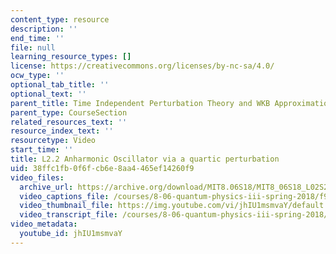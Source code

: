 ```yaml
---
content_type: resource
description: ''
end_time: ''
file: null
learning_resource_types: []
license: https://creativecommons.org/licenses/by-nc-sa/4.0/
ocw_type: ''
optional_tab_title: ''
optional_text: ''
parent_title: Time Independent Perturbation Theory and WKB Approximation
parent_type: CourseSection
related_resources_text: ''
resource_index_text: ''
resourcetype: Video
start_time: ''
title: L2.2 Anharmonic Oscillator via a quartic perturbation
uid: 38ffc1fb-0f6f-cb6e-8aa4-465ef14260f9
video_files:
  archive_url: https://archive.org/download/MIT8.06S18/MIT8_06S18_L02S2_300k.mp4
  video_captions_file: /courses/8-06-quantum-physics-iii-spring-2018/f9fcfa0789be510990f174fff17a78bf_jhIU1msmvaY.vtt
  video_thumbnail_file: https://img.youtube.com/vi/jhIU1msmvaY/default.jpg
  video_transcript_file: /courses/8-06-quantum-physics-iii-spring-2018/be90a10d04f73c049d05359b366ab291_jhIU1msmvaY.pdf
video_metadata:
  youtube_id: jhIU1msmvaY
---
```

